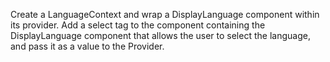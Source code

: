 Create a LanguageContext and wrap a DisplayLanguage component within its provider. Add a select tag to the component containing the DisplayLanguage component that allows the user to select the language, and pass it as a value to the Provider.
